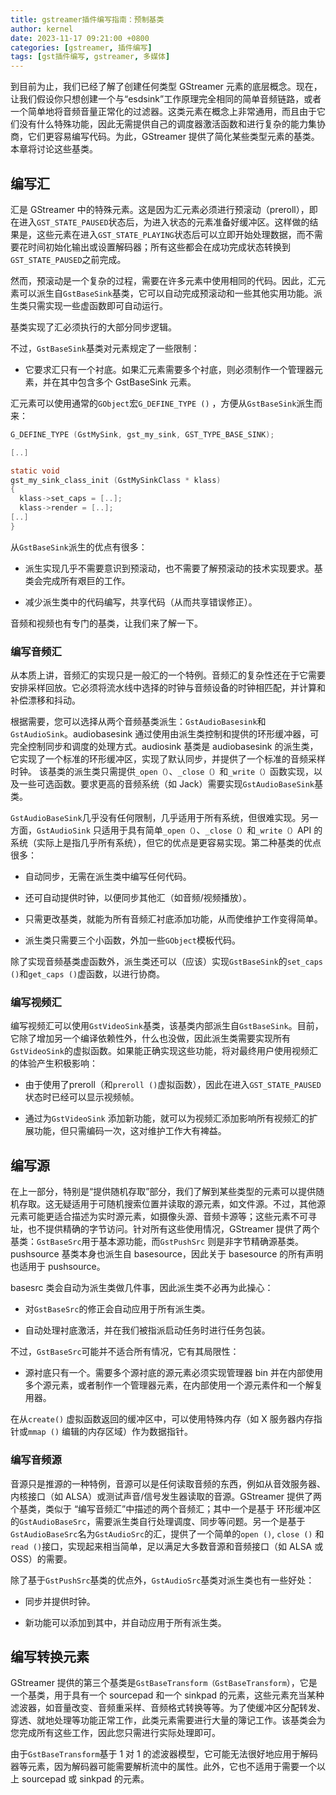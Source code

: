 ```yaml
---
title: gstreamer插件编写指南：预制基类
author: kernel
date: 2023-11-17 09:21:00 +0800
categories: [gstreamer, 插件编写]
tags: [gst插件编写, gstreamer, 多媒体]
---
```


到目前为止，我们已经了解了创建任何类型 GStreamer 元素的底层概念。现在，让我们假设你只想创建一个与“esdsink”工作原理完全相同的简单音频链路，或者一个简单地将音频音量正常化的过滤器。这类元素在概念上非常通用，而且由于它们没有什么特殊功能，因此无需提供自己的调度器激活函数和进行复杂的能力集协商，它们更容易编写代码。为此，GStreamer 提供了简化某些类型元素的基类。本章将讨论这些基类。

## 编写汇

汇是 GStreamer 中的特殊元素。这是因为汇元素必须进行预滚动（preroll），即在进入`GST_STATE_PAUSED`状态后，为进入状态的元素准备好缓冲区。这样做的结果是，这些元素在进入`GST_STATE_PLAYING`状态后可以立即开始处理数据，而不需要花时间初始化输出或设置解码器；所有这些都会在成功完成状态转换到`GST_STATE_PAUSED`之前完成。

然而，预滚动是一个复杂的过程，需要在许多元素中使用相同的代码。因此，汇元素可以派生自`GstBaseSink`基类，它可以自动完成预滚动和一些其他实用功能。派生类只需实现一些虚函数即可自动运行。

基类实现了汇必须执行的大部分同步逻辑。

不过，`GstBaseSink`基类对元素规定了一些限制：

-   它要求汇只有一个衬底。如果汇元素需要多个衬底，则必须制作一个管理器元素，并在其中包含多个 GstBaseSink 元素。

汇元素可以使用通常的`GObject`宏`G_DEFINE_TYPE ()` ，方便从`GstBaseSink`派生而来：

```c
G_DEFINE_TYPE (GstMySink, gst_my_sink, GST_TYPE_BASE_SINK);

[..]

static void
gst_my_sink_class_init (GstMySinkClass * klass)
{
  klass->set_caps = [..];
  klass->render = [..];
[..]
}
```

从`GstBaseSink`派生的优点有很多：

-   派生实现几乎不需要意识到预滚动，也不需要了解预滚动的技术实现要求。基类会完成所有艰巨的工作。
    
-   减少派生类中的代码编写，共享代码（从而共享错误修正）。
    

音频和视频也有专门的基类，让我们来了解一下。

### 编写音频汇

从本质上讲，音频汇的实现只是一般汇的一个特例。音频汇的复杂性还在于它需要安排采样回放。它必须将流水线中选择的时钟与音频设备的时钟相匹配，并计算和补偿漂移和抖动。

根据需要，您可以选择从两个音频基类派生：`GstAudioBasesink`和`GstAudioSink`。audiobasesink 通过使用由派生类控制和提供的环形缓冲器，可完全控制同步和调度的处理方式。audiosink 基类是 audiobasesink 的派生类，它实现了一个标准的环形缓冲区，实现了默认同步，并提供了一个标准的音频采样时钟。 该基类的派生类只需提供`_open（）`、`_close（）`和`_write（）`函数实现，以及一些可选函数。要求更高的音频系统（如 Jack）需要实现`GstAudioBaseSink`基类。

`GstAudioBaseSink`几乎没有任何限制，几乎适用于所有系统，但很难实现。另一方面，`GstAudioSink` 只适用于具有简单`_open（）`、`_close（）`和`_write（）`API 的系统（实际上是指几乎所有系统），但它的优点是更容易实现。第二种基类的优点很多：

-   自动同步，无需在派生类中编写任何代码。
    
-   还可自动提供时钟，以便同步其他汇（如音频/视频播放）。
    
-   只需更改基类，就能为所有音频汇衬底添加功能，从而使维护工作变得简单。
    
-   派生类只需要三个小函数，外加一些`GObject`模板代码。
    

除了实现音频基类虚函数外，派生类还可以（应该）实现`GstBaseSink`的`set_caps ()`和`get_caps ()`虚函数，以进行协商。

### 编写视频汇

编写视频汇可以使用`GstVideoSink`基类，该基类内部派生自`GstBaseSink`。目前，它除了增加另一个编译依赖性外，什么也没做，因此派生类需要实现所有`GstVideoSink`的虚拟函数。如果能正确实现这些功能，将对最终用户使用视频汇的体验产生积极影响：

-   由于使用了preroll（和`preroll ()`虚拟函数），因此在进入`GST_STATE_PAUSED`状态时已经可以显示视频帧。
    
-   通过为`GstVideoSink` 添加新功能，就可以为视频汇添加影响所有视频汇的扩展功能，但只需编码一次，这对维护工作大有裨益。
    

## 编写源

在上一部分，特别是“提供随机存取”部分，我们了解到某些类型的元素可以提供随机存取。这无疑适用于可随机搜索位置并读取的源元素，如文件源。不过，其他源元素可能更适合描述为实时源元素，如摄像头源、音频卡源等；这些元素不可寻址，也不提供精确的字节访问。针对所有这些使用情况，GStreamer 提供了两个基类：`GstBaseSrc`用于基本源功能，而`GstPushSrc` 则是非字节精确源基类。pushsource 基类本身也派生自 basesource，因此关于 basesource 的所有声明也适用于 pushsource。

basesrc 类会自动为派生类做几件事，因此派生类不必再为此操心：

-   对`GstBaseSrc`的修正会自动应用于所有派生类。
    
-   自动处理衬底激活，并在我们被指派启动任务时进行任务包装。
    

不过，`GstBaseSrc`可能并不适合所有情况，它有其局限性：

-   源衬底只有一个。需要多个源衬底的源元素必须实现管理器 bin 并在内部使用多个源元素，或者制作一个管理器元素，在内部使用一个源元素件和一个解复用器。

在从`create()` 虚拟函数返回的缓冲区中，可以使用特殊内存（如 X 服务器内存指针或`mmap ()` 编辑的内存区域）作为数据指针。

### 编写音频源

音源只是推源的一种特例，音源可以是任何读取音频的东西，例如从音效服务器、内核接口（如 ALSA）或测试声音/信号发生器读取的音源。GStreamer 提供了两个基类，类似于 “编写音频汇”中描述的两个音频汇；其中一个是基于 环形缓冲区的`GstAudioBaseSrc`，需要派生类自行处理调度、同步等问题。另一个是基于`GstAudioBaseSrc`名为`GstAudioSrc`的汇，提供了一个简单的`open ()`, `close ()` 和 `read ()`接口，实现起来相当简单，足以满足大多数音源和音频接口（如 ALSA 或 OSS）的需要。

除了基于`GstPushSrc`基类的优点外，`GstAudioSrc`基类对派生类也有一些好处：

-   同步并提供时钟。
    
-   新功能可以添加到其中，并自动应用于所有派生类。
    

## 编写转换元素

GStreamer 提供的第三个基类是`GstBaseTransform（GstBaseTransform`），它是一个基类，用于具有一个 sourcepad 和一个 sinkpad 的元素，这些元素充当某种滤波器，如音量改变、音频重采样、音频格式转换等等。为了使缓冲区分配转发、穿透、就地处理等功能正常工作，此类元素需要进行大量的簿记工作。该基类会为您完成所有这些工作，因此您只需进行实际处理即可。

由于`GstBaseTransform`基于 1 对 1 的滤波器模型，它可能无法很好地应用于解码器等元素，因为解码器可能需要解析流中的属性。此外，它也不适用于需要一个以上 sourcepad 或 sinkpad 的元素。
